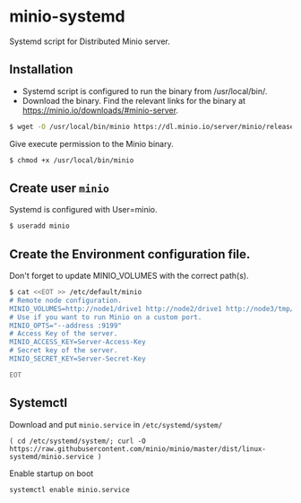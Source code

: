 # minio-systemd

Systemd script for Distributed Minio server.

## Installation

- Systemd script is configured to run the binary from /usr/local/bin/.
- Download the binary. Find the relevant links for the binary at https://minio.io/downloads/#minio-server.

```sh
$ wget -O /usr/local/bin/minio https://dl.minio.io/server/minio/release/linux-amd64/minio
```

Give execute permission to the Minio binary.

```sh
$ chmod +x /usr/local/bin/minio
```

## Create user `minio`

Systemd is configured with User=minio.

```sh
$ useradd minio
```

## Create the Environment configuration file.

Don't forget to update MINIO_VOLUMES with the correct path(s).

```sh
$ cat <<EOT >> /etc/default/minio
# Remote node configuration.
MINIO_VOLUMES=http://node1/drive1 http://node2/drive1 http://node3/tmp/drive1 http://minio4/tmp/drive1
# Use if you want to run Minio on a custom port.
MINIO_OPTS="--address :9199"
# Access Key of the server.
MINIO_ACCESS_KEY=Server-Access-Key
# Secret key of the server.
MINIO_SECRET_KEY=Server-Secret-Key

EOT
```

## Systemctl

Download and put `minio.service` in  `/etc/systemd/system/`
```
( cd /etc/systemd/system/; curl -O https://raw.githubusercontent.com/minio/minio/master/dist/linux-systemd/minio.service )
```

Enable startup on boot
```
systemctl enable minio.service
```

